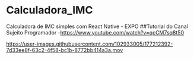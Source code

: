 # Calculadora_IMC
Calculadora de IMC simples com React Native - EXPO
##Tutorial do Canal Sujeito Programador -https://www.youtube.com/watch?v=qcCM7sq8t50

https://user-images.githubusercontent.com/102933005/177212392-7d33ee8f-63c2-4f58-bc1b-8772bb414a3a.mov
